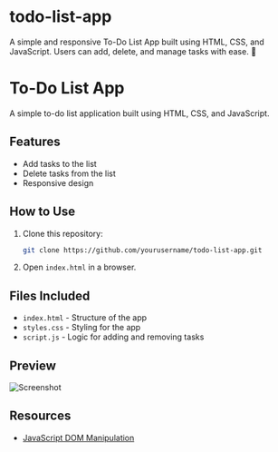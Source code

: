 # todo-list-app
A simple and responsive To-Do List App built using HTML, CSS, and JavaScript. Users can add, delete, and manage tasks with ease. 🚀
# To-Do List App

A simple to-do list application built using HTML, CSS, and JavaScript.

## Features
- Add tasks to the list
- Delete tasks from the list
- Responsive design

## How to Use
1. Clone this repository:
   ```sh
   git clone https://github.com/yourusername/todo-list-app.git
   ```
2. Open `index.html` in a browser.

## Files Included
- `index.html` - Structure of the app
- `styles.css` - Styling for the app
- `script.js` - Logic for adding and removing tasks

## Preview
![Screenshot](screenshot.png)

## Resources
- [JavaScript DOM Manipulation](https://developer.mozilla.org/en-US/docs/Web/API/Document_Object_Model)
